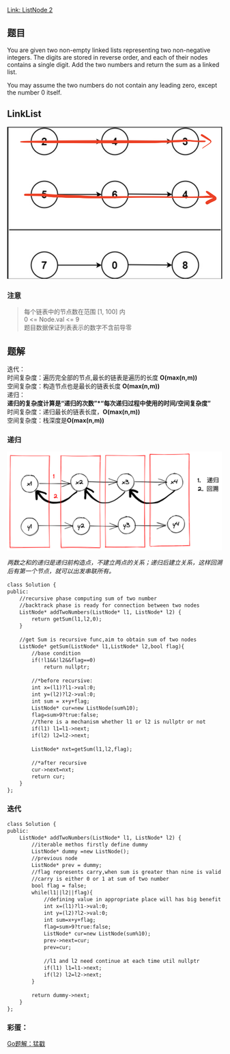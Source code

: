 [Link: ListNode 2](https://leetcode.cn/problems/add-two-numbers/)

## 题目
You are given two non-empty linked lists representing two non-negative integers. The digits are stored in reverse order, and each of their nodes contains a single digit. Add the two numbers and return the sum as a linked list.

You may assume the two numbers do not contain any leading zero, except the number 0 itself.

## LinkList
![](../Img/2.Sum%20of%20Two.png)

### 注意

>每个链表中的节点数在范围 [1, 100] 内 \
0 <= Node.val <= 9 \
题目数据保证列表表示的数字不含前导零 

## 题解
迭代：\
时间复杂度：遍历完全部的节点,最长的链表是遍历的长度 **O(max(n,m))** \
空间复杂度：构造节点也是最长的链表长度 **O(max(n,m))** \
递归：\
**递归的复杂度计算是“递归的次数”*“每次递归过程中使用的时间/空间复杂度”** \
时间复杂度：递归最长的链表长度，**O(max(n,m))** \
空间复杂度：栈深度是**O(max(n,m))**

### 递归
![](../img/2.%20recursive.png)

*两数之和的递归是递归前构造点，不建立两点的关系；递归后建立关系，这样回溯后有第一个节点，就可以出发串联所有。*

```
class Solution {
public:
    //recursive phase computing sum of two number
    //backtrack phase is ready for connection between two nodes
    ListNode* addTwoNumbers(ListNode* l1, ListNode* l2) {
        return getSum(l1,l2,0);
    }

    //get Sum is recursive func,aim to obtain sum of two nodes
    ListNode* getSum(ListNode* l1,ListNode* l2,bool flag){
        //base condition
        if(!l1&&!l2&&flag==0)
            return nullptr;
        
        //*before recursive:
        int x=(l1)?l1->val:0;
        int y=(l2)?l2->val:0;
        int sum = x+y+flag;
        ListNode* cur=new ListNode(sum%10);
        flag=sum>9?true:false;
        //there is a mechanism whether l1 or l2 is nullptr or not
        if(l1) l1=l1->next;
        if(l2) l2=l2->next;

        ListNode* nxt=getSum(l1,l2,flag);
        
        //*after recursive
        cur->next=nxt;
        return cur;
    }
};
```

### 迭代

```
class Solution {
public:
    ListNode* addTwoNumbers(ListNode* l1, ListNode* l2) {
        //iterable methos firstly define dummy
        ListNode* dummy =new ListNode();
        //previous node 
        ListNode* prev = dummy;
        //flag represents carry,when sum is greater than nine is valid  
        //carry is either 0 or 1 at sum of two number
        bool flag = false; 
        while(l1||l2||flag){
            //defining value in appropriate place will has big benefit
            int x=(l1)?l1->val:0;
            int y=(l2)?l2->val:0;
            int sum=x+y+flag;
            flag=sum>9?true:false;
            ListNode* cur=new ListNode(sum%10);
            prev->next=cur;
            prev=cur;

            //l1 and l2 need continue at each time util nullptr
            if(l1) l1=l1->next;
            if(l2) l2=l2->next;
        }

        return dummy->next;
    }
};
```

### 彩蛋：
[Go题解：猛戳](./2.%20Sum%20of%20Two%EF%BC%88Go%EF%BC%89.md)


